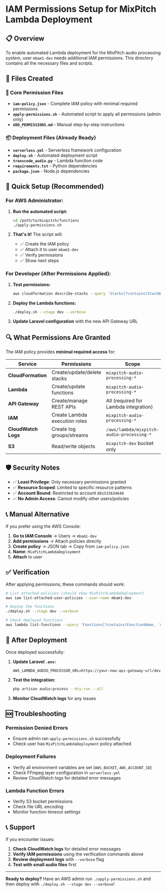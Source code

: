 # IAM Permissions Setup for MixPitch Lambda Deployment

## 📋 Overview

To enable automated Lambda deployment for the MixPitch audio processing system, user `mbam1-dev` needs additional IAM permissions. This directory contains all the necessary files and scripts.

## 📁 Files Created

### 🔧 Core Permission Files
- **`iam-policy.json`** - Complete IAM policy with minimal required permissions
- **`apply-permissions.sh`** - Automated script to apply all permissions (admin only)
- **`ADD_PERMISSIONS.md`** - Manual step-by-step instructions

### 📦 Deployment Files (Already Ready)
- **`serverless.yml`** - Serverless framework configuration
- **`deploy.sh`** - Automated deployment script
- **`transcode_audio.py`** - Lambda function code
- **`requirements.txt`** - Python dependencies
- **`package.json`** - Node.js dependencies

## 🚀 Quick Setup (Recommended)

### For AWS Administrator:

1. **Run the automated script:**
   ```bash
   cd /path/to/mixpitch/functions
   ./apply-permissions.sh
   ```

2. **That's it!** The script will:
   - ✅ Create the IAM policy
   - ✅ Attach it to user `mbam1-dev`
   - ✅ Verify permissions
   - ✅ Show next steps

### For Developer (After Permissions Applied):

1. **Test permissions:**
   ```bash
   aws cloudformation describe-stacks --query 'Stacks[?contains(StackName, `mixpitch`)].StackName'
   ```

2. **Deploy the Lambda functions:**
   ```bash
   ./deploy.sh --stage dev --verbose
   ```

3. **Update Laravel configuration** with the new API Gateway URL

## 🔍 What Permissions Are Granted

The IAM policy provides **minimal required access** for:

| Service | Permissions | Scope |
|---------|-------------|-------|
| **CloudFormation** | Create/update/delete stacks | `mixpitch-audio-processing-*` |
| **Lambda** | Create/update functions | `mixpitch-audio-processing-*` |
| **API Gateway** | Create/manage REST APIs | All (required for Lambda integration) |
| **IAM** | Create Lambda execution roles | `mixpitch-audio-processing-*` |
| **CloudWatch Logs** | Create log groups/streams | `/aws/lambda/mixpitch-audio-processing-*` |
| **S3** | Read/write objects | `mixpitch-dev` bucket only |

## 🛡️ Security Notes

- ✅ **Least Privilege**: Only necessary permissions granted
- ✅ **Resource Scoped**: Limited to specific resource patterns
- ✅ **Account Bound**: Restricted to account `881533634640`
- ✅ **No Admin Access**: Cannot modify other users/policies

## 📞 Manual Alternative

If you prefer using the AWS Console:

1. **Go to IAM Console** → Users → `mbam1-dev`
2. **Add permissions** → Attach policies directly
3. **Create policy** → JSON tab → Copy from `iam-policy.json`
4. **Name**: `MixPitchLambdaDeployment`
5. **Attach** to user

## ✅ Verification

After applying permissions, these commands should work:

```bash
# List attached policies (should show MixPitchLambdaDeployment)
aws iam list-attached-user-policies --user-name mbam1-dev

# Deploy the functions
./deploy.sh --stage dev --verbose

# Check deployed functions
aws lambda list-functions --query 'Functions[?contains(FunctionName, `mixpitch`)].FunctionName'
```

## 🔄 After Deployment

Once deployed successfully:

1. **Update Laravel `.env`:**
   ```env
   AWS_LAMBDA_AUDIO_PROCESSOR_URL=https://your-new-api-gateway-url/dev
   ```

2. **Test the integration:**
   ```bash
   php artisan audio:process --dry-run --all
   ```

3. **Monitor CloudWatch logs** for any issues

## 🆘 Troubleshooting

### Permission Denied Errors
- Ensure admin ran `apply-permissions.sh` successfully
- Check user has `MixPitchLambdaDeployment` policy attached

### Deployment Failures
- Verify all environment variables are set (`AWS_BUCKET`, `AWS_ACCOUNT_ID`)
- Check FFmpeg layer configuration in `serverless.yml`
- Review CloudWatch logs for detailed error messages

### Lambda Function Errors
- Verify S3 bucket permissions
- Check file URL encoding
- Monitor function timeout settings

## 📞 Support

If you encounter issues:

1. **Check CloudWatch logs** for detailed error messages
2. **Verify IAM permissions** using the verification commands above
3. **Review deployment logs** with `--verbose` flag
4. **Test with small audio files** first

---

**Ready to deploy?** Have an AWS admin run `./apply-permissions.sh` and then deploy with `./deploy.sh --stage dev --verbose`! 